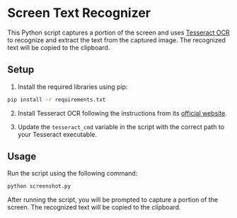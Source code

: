 # Screen Text Recognizer

This Python script captures a portion of the screen and uses [Tesseract OCR](https://github.com/tesseract-ocr/tesseract) to recognize and extract the text from the captured image. The recognized text will be copied to the clipboard.


## Setup

1. Install the required libraries using pip:

```sh
pip install -r requirements.txt
```

2. Install Tesseract OCR following the instructions from its [official website](https://github.com/tesseract-ocr/tesseract).

3. Update the `tesseract_cmd` variable in the script with the correct path to your Tesseract executable.

## Usage

Run the script using the following command:

```sh
python screenshot.py
```

After running the script, you will be prompted to capture a portion of the screen. The recognized text will be copied to the clipboard.
